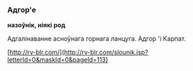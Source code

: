 ### Адгор'е
**назоўнік, ніякі род**

Адгалінаванне асноўнага горнага ланцуга. Адгор 'і Карпат.

<a rel="author">[http://rv-blr.com/](http://rv-blr.com/slounik.jsp?letterId=0&maskId=0&pageId=113)</a>
